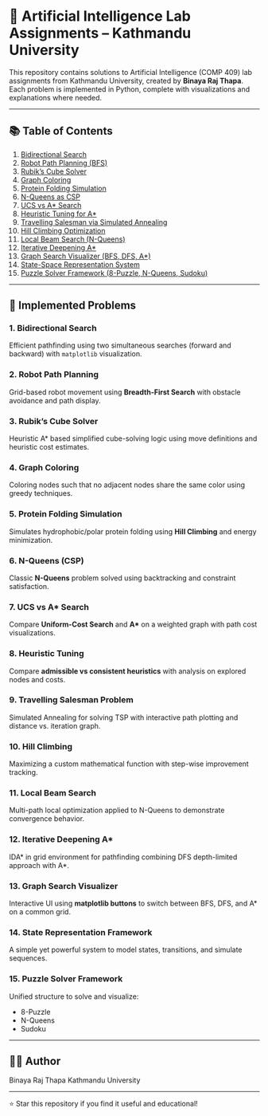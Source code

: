 # 🤖 Artificial Intelligence Lab Assignments – Kathmandu University

This repository contains solutions to Artificial Intelligence (COMP 409) lab assignments from Kathmandu University, created by **Binaya Raj Thapa**.  
Each problem is implemented in Python, complete with visualizations and explanations where needed.

---

## 📚 Table of Contents

1. [Bidirectional Search](#1-bidirectional-search)
2. [Robot Path Planning (BFS)](#2-robot-path-planning)
3. [Rubik’s Cube Solver](#3-rubiks-cube-solver)
4. [Graph Coloring](#4-graph-coloring)
5. [Protein Folding Simulation](#5-protein-folding-simulation)
6. [N-Queens as CSP](#6-n-queens-constraint-satisfaction)
7. [UCS vs A* Search](#7-ucs-vs-a-search)
8. [Heuristic Tuning for A*](#8-heuristic-tuning)
9. [Travelling Salesman via Simulated Annealing](#9-travelling-salesman-problem)
10. [Hill Climbing Optimization](#10-hill-climbing)
11. [Local Beam Search (N-Queens)](#11-local-beam-search)
12. [Iterative Deepening A*](#12-iterative-deepening-a)
13. [Graph Search Visualizer (BFS, DFS, A*)](#13-graph-search-visualizer)
14. [State-Space Representation System](#14-state-representation-framework)
15. [Puzzle Solver Framework (8-Puzzle, N-Queens, Sudoku)](#15-puzzle-solver-framework)

---

## 🧠 Implemented Problems

### 1. Bidirectional Search
Efficient pathfinding using two simultaneous searches (forward and backward) with `matplotlib` visualization.

### 2. Robot Path Planning
Grid-based robot movement using **Breadth-First Search** with obstacle avoidance and path display.

### 3. Rubik’s Cube Solver
Heuristic A* based simplified cube-solving logic using move definitions and heuristic cost estimates.

### 4. Graph Coloring
Coloring nodes such that no adjacent nodes share the same color using greedy techniques.

### 5. Protein Folding Simulation
Simulates hydrophobic/polar protein folding using **Hill Climbing** and energy minimization.

### 6. N-Queens (CSP)
Classic **N-Queens** problem solved using backtracking and constraint satisfaction.

### 7. UCS vs A* Search
Compare **Uniform-Cost Search** and **A\*** on a weighted graph with path cost visualizations.

### 8. Heuristic Tuning
Compare **admissible vs consistent heuristics** with analysis on explored nodes and costs.

### 9. Travelling Salesman Problem
Simulated Annealing for solving TSP with interactive path plotting and distance vs. iteration graph.

### 10. Hill Climbing
Maximizing a custom mathematical function with step-wise improvement tracking.

### 11. Local Beam Search
Multi-path local optimization applied to N-Queens to demonstrate convergence behavior.

### 12. Iterative Deepening A*
IDA* in grid environment for pathfinding combining DFS depth-limited approach with A*.

### 13. Graph Search Visualizer
Interactive UI using **matplotlib buttons** to switch between BFS, DFS, and A* on a common grid.

### 14. State Representation Framework
A simple yet powerful system to model states, transitions, and simulate sequences.

### 15. Puzzle Solver Framework
Unified structure to solve and visualize:
- 8-Puzzle
- N-Queens
- Sudoku

---


## 👨‍💻 Author
Binaya Raj Thapa
Kathmandu University

---

⭐ Star this repository if you find it useful and educational!


